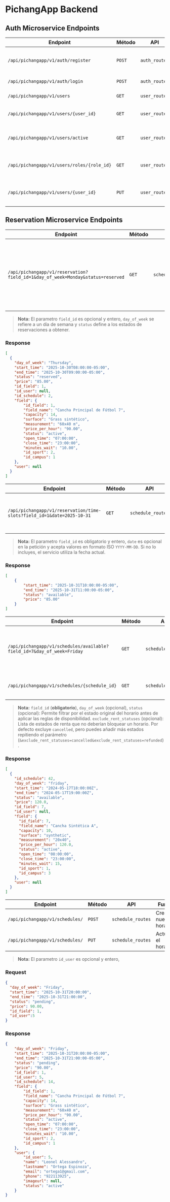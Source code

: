 # PichangApp Backend

## Auth Microservice Endpoints

| Endpoint                           | Método | API          | Función                                                   |
|------------------------------------|--------|-----------------------|--------------------------------------------------|
| `/api/pichangapp/v1/auth/register`| `POST`  | `auth_routes`   | Registra tanto a un usuario como un administrador.     |
| `/api/pichangapp/v1/auth/login`   | `POST`  | `auth_routes`   | Loguea a players y a admins                            |
| `/api/pichangapp/v1/users` | `GET`  | `user_routes`   | Obtiene toda la lista de usuarios   |
| `/api/pichangapp/v1/users/{user_id}` | `GET`  | `user_routes`   | Obtiene al usuario del id correspondiente"   |
| `/api/pichangapp/v1/users/active` | `GET`  | `user_routes`   | Obtiene toda la lista de usuarios de estado "active"   |
| `/api/pichangapp/v1/users/roles/{role_id}` | `GET`  | `user_routes`   | Obtiene toda la lista de usuarios pertenecientes a ese "role_id" |
| `/api/pichangapp/v1/users/{user_id}` | `PUT`  | `user_routes`   | Actualizar los datos MODIFICABLES de un usuario"   |

## Reservation Microservice Endpoints

| Endpoint | Método | API | Función |
| --- | --- | --- | --- |
| `/api/pichangapp/v1/reservation?field_id=1&day_of_week=Monday&status=reserved` | `GET` | `schedule_routes` | Obtiene todos los horarios de base de datos, además de ofrecer filtros opcionales por parámetro. |

> **Nota:** El parametro `field_id` es opcional y entero, `day_of_week` se refiere a un día de semana y `status` define a los estados de reservaciones a obtener.

### Response

```json
[
  {
    "day_of_week": "Thursday",
    "start_time": "2025-10-30T08:00:00-05:00",
    "end_time": "2025-10-30T09:00:00-05:00",
    "status": "reserved",
    "price": "85.00",
    "id_field": 1,
    "id_user": null,
    "id_schedule": 2,
    "field": {
        "id_field": 1,
        "field_name": "Cancha Principal de Fútbol 7",
        "capacity": 14,
        "surface": "Grass sintético",
        "measurement": "60x40 m",
        "price_per_hour": "90.00",
        "status": "active",
        "open_time": "07:00:00",
        "close_time": "23:00:00",
        "minutes_wait": "10.00",
        "id_sport": 2,
        "id_campus": 1
    },
    "user": null
  }
]
```

| Endpoint | Método | API | Función |
| --- | --- | --- | --- |
| `/api/pichangapp/v1/reservation/time-slots?field_id=1&date=2025-10-31` | `GET` | `schedule_routes` | Obtiene todos los horarios para la vista de reservación. |

> **Nota:** El parametro `field_id` es obligatorio y entero, `date` es opcional en la petición y acepta valores en formato ISO `YYYY-MM-DD`. Si no lo incluyes, el servicio utiliza la fecha actual.

### Response

```json
[
    {
        "start_time": "2025-10-31T10:00:00-05:00",
        "end_time": "2025-10-31T11:00:00-05:00",
        "status": "available",
        "price": "85.00"
    }
]
```

| Endpoint | Método | API | Función |
| --- | --- | --- | --- |
| `/api/pichangapp/v1/schedules/available?field_id=7&day_of_week=Friday` | `GET` | `schedule_routes` | Devuelve los horarios reservables filtrando conflictos con rentas activas. |
| `/api/pichangapp/v1/schedules/{schedule_id}` | `GET` | `schedule_routes` | Devuelve un horario por su identificador. |

> **Nota:** `field_id` (**obligatorio**), `day_of_week` (opcional), `status` (opcional): Permite filtrar por el estado original del horario antes de aplicar las reglas de disponibilidad. `exclude_rent_statuses` (opcional): Lista de estados de renta que no deberían bloquear un horario. Por defecto excluye `cancelled`, pero puedes añadir más estados repitiendo el parámetro (`&exclude_rent_statuses=cancelled&exclude_rent_statuses=refunded`).

### Response

```json
[
  {
    "id_schedule": 42,
    "day_of_week": "friday",
    "start_time": "2024-05-17T18:00:00Z",
    "end_time": "2024-05-17T19:00:00Z",
    "status": "available",
    "price": 120.0,
    "id_field": 7,
    "id_user": null,
    "field": {
      "id_field": 7,
      "field_name": "Cancha Sintética A",
      "capacity": 10,
      "surface": "synthetic",
      "measurement": "20x40",
      "price_per_hour": 120.0,
      "status": "active",
      "open_time": "08:00:00",
      "close_time": "23:00:00",
      "minutes_wait": 15,
      "id_sport": 1,
      "id_campus": 3
    },
    "user": null
  }
]
```

| Endpoint | Método | API | Función |
| --- | --- | --- | --- |
| `/api/pichangapp/v1/schedules/` | `POST` | `schedule_routes` | Crear un nuevo horario. |
| `/api/pichangapp/v1/schedules/` | `PUT` | `schedule_routes` | Actualizar el horario. |

> **Nota:** El parametro `id_user` es opcional y entero,

### Request

```json
{
  "day_of_week": "Friday",
  "start_time": "2025-10-31T20:00:00",
  "end_time": "2025-10-31T21:00:00",
  "status": "pending",
  "price": 90.00,
  "id_field": 1,
  "id_user":5
}

```

### Response

```json
{
    "day_of_week": "Friday",
    "start_time": "2025-10-31T20:00:00-05:00",
    "end_time": "2025-10-31T21:00:00-05:00",
    "status": "pending",
    "price": "90.00",
    "id_field": 1,
    "id_user": 5,
    "id_schedule": 14,
    "field": {
        "id_field": 1,
        "field_name": "Cancha Principal de Fútbol 7",
        "capacity": 14,
        "surface": "Grass sintético",
        "measurement": "60x40 m",
        "price_per_hour": "90.00",
        "status": "active",
        "open_time": "07:00:00",
        "close_time": "23:00:00",
        "minutes_wait": "10.00",
        "id_sport": 2,
        "id_campus": 1
    },
    "user": {
        "id_user": 5,
        "name": "Leonel Alessandro",
        "lastname": "Ortega Espinoza",
        "email": "ortega1@gmail.com",
        "phone": "922113925",
        "imageurl": null,
        "status": "active"
    }
}

```
